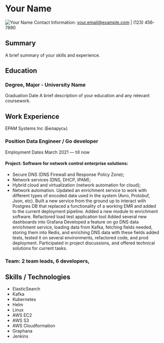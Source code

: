 # Your Name
![Your Name](path/to/image.jpg)
Contact Information: your.email@example.com | (123) 456-7890

## Summary
A brief summary of your skills and experience.

## Education
### Degree, Major - University Name
Graduation Date
A brief description of your education and any relevant coursework.

## Work Experience
EPAM Systems Inc (Беларусь)
### Position Data Engineer / Go developer
Employment Dates March 2021 — till now
#### Project: Software for network control enterprise solutions:
- Secure DNS (DNS Firewall and Response Policy Zone);
- Network services (DNS, DHCP, IPAM);
- Hybrid cloud and virtualization (network automation for cloud);
- Network automation.
Updated an enrichment service to work with different types of encoded data used in the system
(Avro, Protobuf, Json, etc).
Built a new service from the ground up to interact with Postgres DB that replaced a functionality of a
working EMR and added to the current deployment pipeline.
Added a new module to enrichment software.
Refactored load test application tool
Added several new dashboards into Grafana
Developed a feature on go DNS data enrichment service, loading data from Kafka, fetching fields
needed, storing them into Redis, and enriching DNS data with these fields added tests, tested it on
several environments, refactored code, and prod deployment.
Participated in project discussions, and offered technical solutions for current tasks.
### Team: 2 team leads, 6 developers,

## Skills / Technologies
- ElasticSearch 
- Kafka
- Kubernetes
- Helm
- Linux
- AWS EC2
- AWS S3
- AWS Cloudformation
- Graphana
- Jenkins
